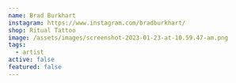 ```yaml
---
name: Brad Burkhart
instagram: https://www.instagram.com/bradburkhart/
shop: Ritual Tattoo
image: /assets/images/screenshot-2023-01-23-at-10.59.47-am.png
tags:
  - artist
active: false
featured: false
---
```

